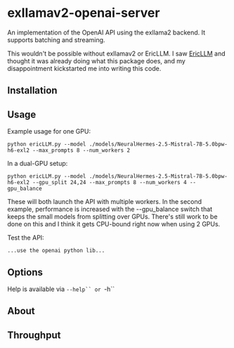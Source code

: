 # exllamav2-openai-server
An implementation of the OpenAI API using the exllama2 backend. It supports batching and streaming.

This wouldn't be possible without exllamav2 or EricLLM. I saw [EricLLM](https://github.com/epolewski/EricLLM) and thought it was already doing what this package does, and my disappointment kickstarted me into writing this code.

## Installation


## Usage

Example usage for one GPU:
```
python ericLLM.py --model ./models/NeuralHermes-2.5-Mistral-7B-5.0bpw-h6-exl2 --max_prompts 8 --num_workers 2
```
In a dual-GPU setup:
```
python ericLLM.py --model ./models/NeuralHermes-2.5-Mistral-7B-5.0bpw-h6-exl2 --gpu_split 24,24 --max_prompts 8 --num_workers 4 --gpu_balance
```
These will both launch the API with multiple workers. In the second example, performance is increased with the --gpu_balance switch that keeps the small models from splitting over GPUs. There's still work to be done on this and I think it gets CPU-bound right now when using 2 GPUs.

Test the API:

```
...use the openai python lib...
```

## Options

Help is available via `--help`` or `-h``

## About


## Throughput
